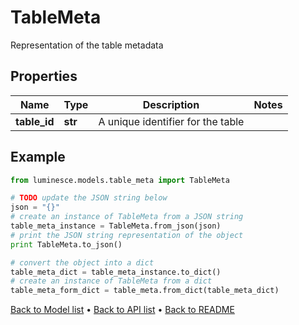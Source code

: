 # TableMeta

Representation of the table metadata

## Properties
Name | Type | Description | Notes
------------ | ------------- | ------------- | -------------
**table_id** | **str** | A unique identifier for the table | 

## Example

```python
from luminesce.models.table_meta import TableMeta

# TODO update the JSON string below
json = "{}"
# create an instance of TableMeta from a JSON string
table_meta_instance = TableMeta.from_json(json)
# print the JSON string representation of the object
print TableMeta.to_json()

# convert the object into a dict
table_meta_dict = table_meta_instance.to_dict()
# create an instance of TableMeta from a dict
table_meta_form_dict = table_meta.from_dict(table_meta_dict)
```
[Back to Model list](../README.md#documentation-for-models) &#8226; [Back to API list](../README.md#documentation-for-api-endpoints) &#8226; [Back to README](../README.md)


